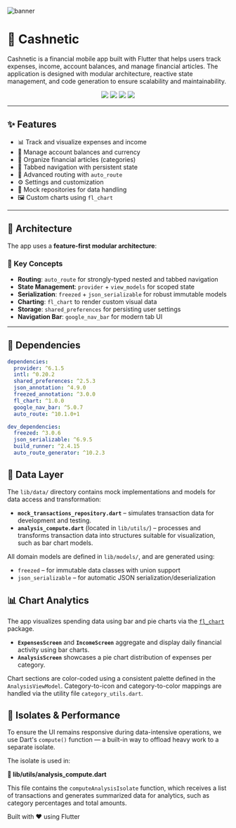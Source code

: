 ![banner](https://github.com/user-attachments/assets/20316412-aeff-4918-a465-e49f65368b6e)

# 💸 Cashnetic

Cashnetic is a financial mobile app built with Flutter that helps users track expenses, income, account balances, and manage financial articles. The application is designed with modular architecture, reactive state management, and code generation to ensure scalability and maintainability.

<p align="center">
  <img src="https://img.shields.io/badge/Flutter-%5E3.22.2-blue" />
  <img src="https://img.shields.io/badge/Dart-%5E3.8.1-blue" />
  <img src="https://img.shields.io/badge/auto_route-%5E10.1.0%2B1-green" />
  <img src="https://img.shields.io/badge/Flutter%20Dev-Ready-%23FFB300" />
</p>

---

## ✨ Features

- 📊 Track and visualize expenses and income
- 🏦 Manage account balances and currency
- 📂 Organize financial articles (categories)
- 🔄 Tabbed navigation with persistent state
- 🧭 Advanced routing with `auto_route`
- ⚙️ Settings and customization
- 🧪 Mock repositories for data handling
- 🖼️ Custom charts using `fl_chart`

---

## 🧱 Architecture

The app uses a **feature-first modular architecture**:


### 📁 Key Concepts

- **Routing**: `auto_route` for strongly-typed nested and tabbed navigation
- **State Management**: `provider` + `view_models` for scoped state
- **Serialization**: `freezed` + `json_serializable` for robust immutable models
- **Charting**: `fl_chart` to render custom visual data
- **Storage**: `shared_preferences` for persisting user settings
- **Navigation Bar**: `google_nav_bar` for modern tab UI

---

## 🔧 Dependencies

```yaml
dependencies:
  provider: ^6.1.5
  intl: ^0.20.2
  shared_preferences: ^2.5.3
  json_annotation: ^4.9.0
  freezed_annotation: ^3.0.0
  fl_chart: ^1.0.0
  google_nav_bar: ^5.0.7
  auto_route: ^10.1.0+1

dev_dependencies:
  freezed: ^3.0.6
  json_serializable: ^6.9.5
  build_runner: ^2.4.15
  auto_route_generator: ^10.2.3
```


## 📂 Data Layer

The `lib/data/` directory contains mock implementations and models for data access and transformation:

- **`mock_transactions_repository.dart`** – simulates transaction data for development and testing.
- **`analysis_compute.dart`** (located in `lib/utils/`) – processes and transforms transaction data into structures suitable for visualization, such as bar chart models.

All domain models are defined in `lib/models/`, and are generated using:

- `freezed` – for immutable data classes with union support
- `json_serializable` – for automatic JSON serialization/deserialization

## 📊 Chart Analytics

The app visualizes spending data using bar and pie charts via the [`fl_chart`](https://pub.dev/packages/fl_chart) package.

- **`ExpensesScreen`** and **`IncomeScreen`** aggregate and display daily financial activity using bar charts.
- **`AnalysisScreen`** showcases a pie chart distribution of expenses per category.

Chart sections are color-coded using a consistent palette defined in the `AnalysisViewModel`. Category-to-icon and category-to-color mappings are handled via the utility file `category_utils.dart`.

## 🧵 Isolates & Performance

To ensure the UI remains responsive during data-intensive operations, we use Dart's `compute()` function — a built-in way to offload heavy work to a separate isolate.

The isolate is used in:

**📁 lib/utils/analysis_compute.dart**

This file contains the `computeAnalysisIsolate` function, which receives a list of transactions and generates summarized data for analytics, such as category percentages and total amounts.


Built with ❤️ using Flutter

